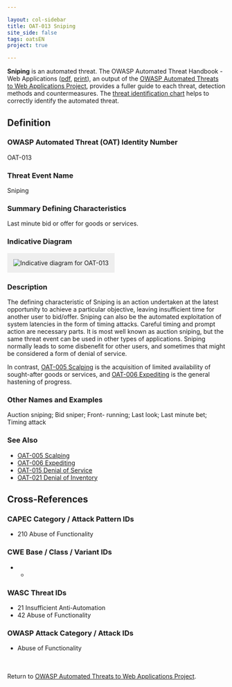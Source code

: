 ```yaml
---

layout: col-sidebar
title: OAT-013 Sniping
site_side: false
tags: oatsEN
project: true

---
```


**Sniping** is an automated threat. The OWASP Automated Threat Handbook - Web Applications ([pdf](https://github.com/OWASP/www-project-automated-threats-to-web-applications/tree/master/assets/files/EN), [print](http://www.lulu.com/shop/owasp-foundation/automated-threat-handbook/paperback/product-23540699.html)), an output of the [OWASP Automated Threats to Web Applications Project](../../../), provides a fuller guide to each threat, detection methods and countermeasures. The [threat identification chart](https://www.owasp.org/www-project-automated-threats-to-web-applications/assets/files/oat-ontology-decision-chart.pdf) helps to correctly identify the automated threat.

## Definition
### OWASP Automated Threat (OAT) Identity Number
OAT-013

### Threat Event Name
Sniping

### Summary Defining Characteristics
Last minute bid or offer for goods or services.

### Indicative Diagram
<img alt="Indicative diagram for OAT-013" src="images/500px-OAT-013_Sniping.png" style="background-color:#eeeeee;padding:1em;">

### Description
The defining characteristic of Sniping is an action undertaken at the latest opportunity to achieve a particular objective, leaving insufficient time for another user to bid/offer. Sniping can also be the automated exploitation of system latencies in the form of timing attacks. Careful timing and prompt action are necessary parts. It is most well known as auction sniping, but the same threat event can be used in other types of applications. Sniping normally leads to some disbenefit for other users, and sometimes that might be considered a form of denial of service.

In contrast, [OAT-005 Scalping](OAT-005_Scalping.html) is the acquisition of limited availability of sought-after goods or services, and [OAT-006 Expediting](OAT-006_Expediting.html) is the general hastening of progress.

### Other Names and Examples
Auction sniping; Bid sniper; Front- running; Last look; Last minute bet; Timing attack

### See Also
* [OAT-005 Scalping](OAT-005_Scalping.html)
* [OAT-006 Expediting](OAT-006_Expediting.html)
* [OAT-015 Denial of Service](OAT-015_Denial_of_Service.html)
* [OAT-021 Denial of Inventory](OAT-021_Denial_of_Inventory.html)

## Cross-References
### CAPEC Category / Attack Pattern IDs
* 210 Abuse of Functionality

### CWE Base / Class / Variant IDs
* -

### WASC Threat IDs
* 21 Insufficient Anti-Automation
* 42 Abuse of Functionality

### OWASP Attack Category / Attack IDs
* Abuse of Functionality

<br/><br/>Return to [OWASP Automated Threats to Web Applications Project](../../../).<br/><br/>
